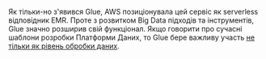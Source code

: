 Як тільки-но з'явився Glue, AWS позиціонувала цей сервіс як serverless відповідник EMR. Проте з розвитком Big Data підходів та інструментів, Glue значно розширив свій функціонал. Якщо говорити про сучасні шаблони розробки Платформи Даних, то Glue бере важливу участь [не тільки як рівень обробки даних](https://aws.amazon.com/blogs/architecture/how-to-accelerate-building-a-lake-house-architecture-with-aws-glue/).
